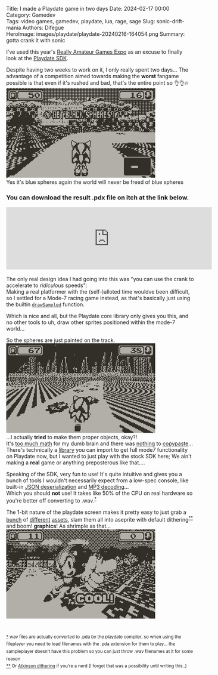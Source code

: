 Title: I made a Playdate game in two days
Date: 2024-02-17 00:00  
Category: Gamedev  
Tags: video games, gamedev, playdate, lua, rage, sage
Slug: sonic-drift-mania
Authors: Difegue  
HeroImage: images/playdate/playdate-20240216-164054.png
Summary: gotta crank it with sonic

I've used this year's [Really Amateur Games Expo](https://www.youtube.com/watch?v=noOeYcKlTsQ) as an excuse to finally look at the [Playdate SDK](https://sdk.play.date).  

Despite having two weeks to work on it, I only really spent two days... The advantage of a competition aimed towards making the **worst** fangame possible is that even if it's rushed and bad, that's the entire point so 👌👌🔥  
![can you believe the game.com version of sonic jam also has blue spheres except due to the screen being grayscale they called it get black spheres and that's where i ripped all of that HUD from](./images/playdate/playdate-20240216-163945.png)  
Yes it's blue spheres again the world will never be freed of blue spheres
### You can download the result .pdx file on itch at the link below.  
<iframe frameborder="0" src="https://itch.io/embed/2532206" width="552" height="167"><a href="https://difegue.itch.io/sonic-drift-mania">Sonic Drift Mania by dfug</a></iframe>  

The only real design idea I had going into this was "you can use the crank to accelerate to _ridiculous_ speeds":  
Making a real platformer with the (self-)alloted time wouldve been difficult, so I settled for a Mode-7 racing game instead, as that's basically just using the builtin [`drawSampled`](https://sdk.play.date/inside-playdate/#m-graphics.image.drawSampled) function.  

Which is nice and all, but the Playdate core library only gives you this, and no other tools to uh, draw other sprites positioned within the mode-7 world...  

So the spheres are just painted on the track.  
![i did this all for u blue spheres guy](./images/playdate/playdate-20240216-164054.png)  
...I actually **tried** to make them proper objects, okay?!  
It's [too much math](https://www.coranac.com/tonc/text/mode7.htm) for my dumb brain and there was [nothing](https://devforum.play.date/t/mode7-screen-coordinate-in-perspective/8751) to [copypaste](https://devforum.play.date/t/f-time-trial-demo/6989/11)...  
There's technically a [library](https://github.com/risolvipro/playdate-mode7) you can import to get full mode7 functionality on Playdate now, but I wanted to just play with the stock SDK here; We ain't making a **real** game or anything preposterous like that....  

Speaking of the SDK, very fun to use! It's quite intuitive and gives you a bunch of tools I wouldn't necessarily expect from a low-spec console, like built-in [JSON deserialization](https://sdk.play.date/2.3.1/#M-json) and [MP3 decoding](https://sdk.play.date/inside-playdate/#M-sound)...  
Which you should **not** use! It takes like 50% of the CPU on real hardware so you're better off converting to .wav.<sup id="ref-1">[*](#note-1)</sup>  

The 1-bit nature of the playdate screen makes it pretty easy to just grab a [bunch](https://www.spriters-resource.com/game_gear/sonicdrift/sheet/79145/) of [different](https://www.spriters-resource.com/game_com/sonicjam/sheet/79534/) [assets](https://www.textures-resource.com/pc_computer/sonicr/texture/11828/), slam them all into aseprite with default dithering<sup id="ref-2">[**](#note-2)</sup> and boom! **graphics**! As shrimple as that...  
![COOL!](images/playdate/playdate-20240216-164047.png)  
#

<sup id="note-1">[\*](#ref-1) wav files are actually converted to .pda by the playdate compiler, so when using the fileplayer you need to load filenames with the .pda extension for them to play... the sampleplayer doesn't have this problem so you can just throw .wav filenames at it for some reason</sup>   
<sup id="note-2">[\*\*](#ref-2) Or [Atkinson dithering](https://gazs.github.io/canvas-atkinson-dither/) if you're a nerd (I forgot that was a possibility until writing this..)</sup>  